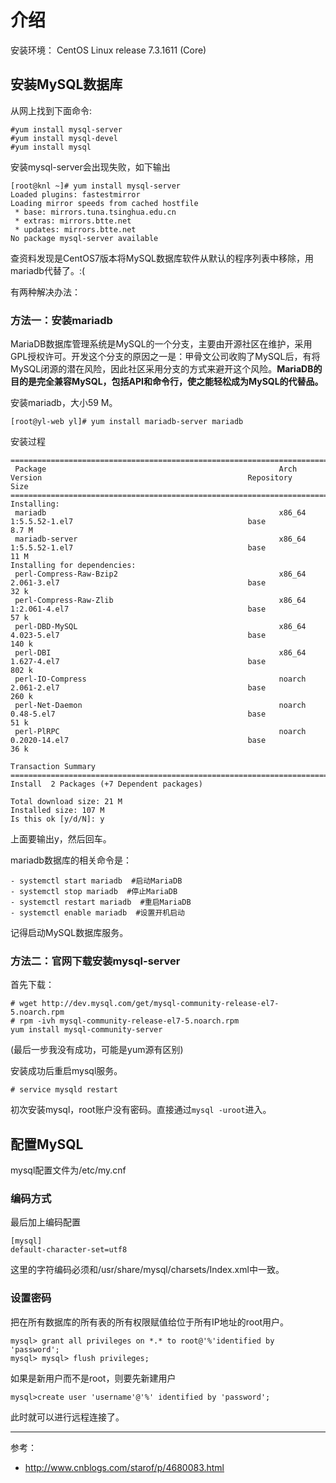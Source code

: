 # 介绍
安装环境： CentOS Linux release 7.3.1611 (Core)

## 安装MySQL数据库
从网上找到下面命令:

    #yum install mysql-server
    #yum install mysql-devel
    #yum install mysql

安装mysql-server会出现失败，如下输出

    [root@knl ~]# yum install mysql-server
    Loaded plugins: fastestmirror
    Loading mirror speeds from cached hostfile
     * base: mirrors.tuna.tsinghua.edu.cn
     * extras: mirrors.btte.net
     * updates: mirrors.btte.net
    No package mysql-server available

查资料发现是CentOS7版本将MySQL数据库软件从默认的程序列表中移除，用mariadb代替了。:(

有两种解决办法：
### 方法一：安装mariadb
MariaDB数据库管理系统是MySQL的一个分支，主要由开源社区在维护，采用GPL授权许可。开发这个分支的原因之一是：甲骨文公司收购了MySQL后，有将MySQL闭源的潜在风险，因此社区采用分支的方式来避开这个风险。**MariaDB的目的是完全兼容MySQL，包括API和命令行，使之能轻松成为MySQL的代替品。**

安装mariadb，大小59 M。

    [root@yl-web yl]# yum install mariadb-server mariadb 

安装过程
```
=========================================================================================================================================================================================================
 Package                                                    Arch                                      Version                                              Repository                               Size
=========================================================================================================================================================================================================
Installing:
 mariadb                                                    x86_64                                    1:5.5.52-1.el7                                       base                                    8.7 M
 mariadb-server                                             x86_64                                    1:5.5.52-1.el7                                       base                                     11 M
Installing for dependencies:
 perl-Compress-Raw-Bzip2                                    x86_64                                    2.061-3.el7                                          base                                     32 k
 perl-Compress-Raw-Zlib                                     x86_64                                    1:2.061-4.el7                                        base                                     57 k
 perl-DBD-MySQL                                             x86_64                                    4.023-5.el7                                          base                                    140 k
 perl-DBI                                                   x86_64                                    1.627-4.el7                                          base                                    802 k
 perl-IO-Compress                                           noarch                                    2.061-2.el7                                          base                                    260 k
 perl-Net-Daemon                                            noarch                                    0.48-5.el7                                           base                                     51 k
 perl-PlRPC                                                 noarch                                    0.2020-14.el7                                        base                                     36 k

Transaction Summary
=========================================================================================================================================================================================================
Install  2 Packages (+7 Dependent packages)

Total download size: 21 M
Installed size: 107 M
Is this ok [y/d/N]: y
```
上面要输出y，然后回车。

mariadb数据库的相关命令是：

    - systemctl start mariadb  #启动MariaDB
    - systemctl stop mariadb  #停止MariaDB
    - systemctl restart mariadb  #重启MariaDB
    - systemctl enable mariadb  #设置开机启动

记得启动MySQL数据库服务。

### 方法二：官网下载安装mysql-server

首先下载：
```
# wget http://dev.mysql.com/get/mysql-community-release-el7-5.noarch.rpm
# rpm -ivh mysql-community-release-el7-5.noarch.rpm
yum install mysql-community-server
```
(最后一步我没有成功，可能是yum源有区别)

安装成功后重启mysql服务。

    # service mysqld restart

初次安装mysql，root账户没有密码。直接通过`mysql -uroot`进入。


## 配置MySQL
mysql配置文件为/etc/my.cnf

### 编码方式
最后加上编码配置

    [mysql]
    default-character-set=utf8

这里的字符编码必须和/usr/share/mysql/charsets/Index.xml中一致。


### 设置密码
把在所有数据库的所有表的所有权限赋值给位于所有IP地址的root用户。

    mysql> grant all privileges on *.* to root@'%'identified by 'password';
    mysql> mysql> flush privileges;
如果是新用户而不是root，则要先新建用户

    mysql>create user 'username'@'%' identified by 'password';  
此时就可以进行远程连接了。


----------------
参考：
- http://www.cnblogs.com/starof/p/4680083.html


